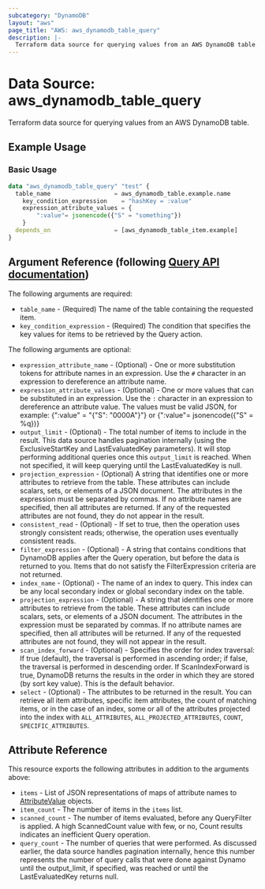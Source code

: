 ```yaml
---
subcategory: "DynamoDB"
layout: "aws"
page_title: "AWS: aws_dynamodb_table_query"
description: |-
  Terraform data source for querying values from an AWS DynamoDB table.
---
```


# Data Source: aws_dynamodb_table_query

Terraform data source for querying values from an AWS DynamoDB table.

## Example Usage

### Basic Usage

```terraform
data "aws_dynamodb_table_query" "test" {
  table_name                  = aws_dynamodb_table.example.name
	key_condition_expression    = "hashKey = :value"
	expression_attribute_values = {
		":value"= jsonencode({"S" = "something"})
	}
  depends_on                  = [aws_dynamodb_table_item.example]
}
```

## Argument Reference (following [Query API documentation](https://docs.aws.amazon.com/amazondynamodb/latest/APIReference/API_Query.html))

The following arguments are required:

* `table_name` - (Required) The name of the table containing the requested item.
* `key_condition_expression` - (Required) The condition that specifies the key values for items to be retrieved by the Query action.

The following arguments are optional:

* `expression_attribute_name` - (Optional) - One or more substitution tokens for attribute names in an expression. Use the `#` character in an expression to dereference an attribute name.
* `expression_attribute_values` - (Optional) - One or more values that can be substituted in an expression. Use the `:` character in an expression to dereference an attribute value. The values must be valid JSON, for example: {":value" = "{\"S\": \"0000A\"}"} or {":value"= jsonencode({"S" = %q})}
* `output_limit` - (Optional) - The total number of items to include in the result. This data source handles pagination internally (using the ExclusiveStartKey and LastEvaluatedKey parameters). It will stop performing additional queries once this `output_limit` is reached. When not specified, it will keep querying until the LastEvaluatedKey is null.
* `projection_expression` - (Optional) A string that identifies one or more attributes to retrieve from the table. These attributes can include scalars, sets, or elements of a JSON document. The attributes in the expression must be separated by commas.
If no attribute names are specified, then all attributes are returned. If any of the requested attributes are not found, they do not appear in the result.
* `consistent_read` - (Optional) - If set to true, then the operation uses strongly consistent reads; otherwise, the operation uses eventually consistent reads.
* `filter_expression` - (Optional) - A string that contains conditions that DynamoDB applies after the Query operation, but before the data is returned to you. Items that do not satisfy the FilterExpression criteria are not returned.
* `index_name` - (Optional) - The name of an index to query. This index can be any local secondary index or global secondary index on the table.
* `projection_expression` - (Optional) - A string that identifies one or more attributes to retrieve from the table. These attributes can include scalars, sets, or elements of a JSON document. The attributes in the expression must be separated by commas. If no attribute names are specified, then all attributes will be returned. If any of the requested attributes are not found, they will not appear in the result.
* `scan_index_forward` - (Optional) - Specifies the order for index traversal: If true (default), the traversal is performed in ascending order; if false, the traversal is performed in descending order. If ScanIndexForward is true, DynamoDB returns the results in the order in which they are stored (by sort key value). This is the default behavior.
* `select` - (Optional) - The attributes to be returned in the result. You can retrieve all item attributes, specific item attributes, the count of matching items, or in the case of an index, some or all of the attributes projected into the index with `ALL_ATTRIBUTES`, `ALL_PROJECTED_ATTRIBUTES`, `COUNT`, `SPECIFIC_ATTRIBUTES`.

## Attribute Reference

This resource exports the following attributes in addition to the arguments above:
* `items` - List of JSON representations of maps of attribute names to [AttributeValue](https://docs.aws.amazon.com/amazondynamodb/latest/APIReference/API_AttributeValue.html) objects.
* `item_count` - The number of items in the `items` list.
* `scanned_count` - The number of items evaluated, before any QueryFilter is applied. A high ScannedCount value with few, or no, Count results indicates an inefficient Query operation.
* `query_count` - The number of queries that were performed. As discussed earlier, the data source handles pagination internally, hence this number represents the number of query calls that were done against Dynamo until the output_limit, if specified, was reached or until the LastEvaluatedKey returns null.
